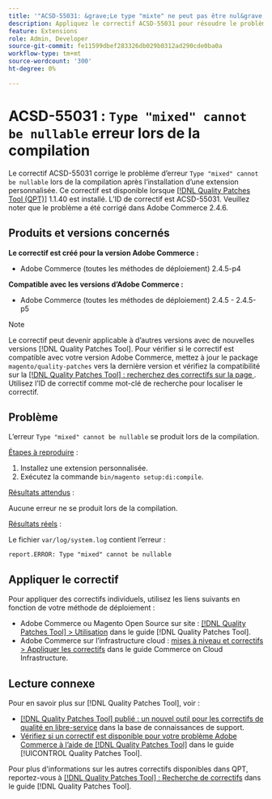 ```yaml
---
title: '"ACSD-55031: &grave;Le type "mixte" ne peut pas être nul&grave; lors de la compilation'''
description: Appliquez le correctif ACSD-55031 pour résoudre le problème Adobe Commerce où l’erreur *Type "mixte" ne peut pas être nulle* lors de la compilation après l’installation d’une extension personnalisée.
feature: Extensions
role: Admin, Developer
source-git-commit: fe11599dbef283326db029b0312ad290cde0ba0a
workflow-type: tm+mt
source-wordcount: '300'
ht-degree: 0%

---
```


# ACSD-55031 : `Type "mixed" cannot be nullable` erreur lors de la compilation

Le correctif ACSD-55031 corrige le problème d’erreur `Type "mixed" cannot be nullable` lors de la compilation après l’installation d’une extension personnalisée. Ce correctif est disponible lorsque [[!DNL Quality Patches Tool (QPT)]](https://experienceleague.adobe.com/fr/docs/commerce-knowledge-base/kb/announcements/commerce-announcements/magento-quality-patches-released-new-tool-to-self-serve-quality-patches) 1.1.40 est installé. L’ID de correctif est ACSD-55031. Veuillez noter que le problème a été corrigé dans Adobe Commerce 2.4.6.

## Produits et versions concernés

**Le correctif est créé pour la version Adobe Commerce :**

* Adobe Commerce (toutes les méthodes de déploiement) 2.4.5-p4

**Compatible avec les versions d’Adobe Commerce :**

* Adobe Commerce (toutes les méthodes de déploiement) 2.4.5 - 2.4.5-p5

>[!NOTE]
>
>Le correctif peut devenir applicable à d’autres versions avec de nouvelles versions [!DNL Quality Patches Tool]. Pour vérifier si le correctif est compatible avec votre version Adobe Commerce, mettez à jour le package `magento/quality-patches` vers la dernière version et vérifiez la compatibilité sur la [[!DNL Quality Patches Tool] : recherchez des correctifs sur la page ](https://experienceleague.adobe.com/tools/commerce-quality-patches/index.html?lang=fr). Utilisez l’ID de correctif comme mot-clé de recherche pour localiser le correctif.

## Problème

L’erreur `Type "mixed" cannot be nullable` se produit lors de la compilation.

<u>Étapes à reproduire</u> :

1. Installez une extension personnalisée.
1. Exécutez la commande `bin/magento setup:di:compile`.

<u>Résultats attendus</u> :

Aucune erreur ne se produit lors de la compilation.

<u>Résultats réels</u> :

Le fichier `var/log/system.log` contient l’erreur :

```
report.ERROR: Type "mixed" cannot be nullable
```

## Appliquer le correctif

Pour appliquer des correctifs individuels, utilisez les liens suivants en fonction de votre méthode de déploiement :

* Adobe Commerce ou Magento Open Source sur site : [[!DNL Quality Patches Tool] > Utilisation](/help/tools/quality-patches-tool/usage.md) dans le guide [!DNL Quality Patches Tool].
* Adobe Commerce sur l’infrastructure cloud : [mises à niveau et correctifs > Appliquer les correctifs](https://experienceleague.adobe.com/docs/commerce-cloud-service/user-guide/develop/upgrade/apply-patches.html?lang=fr) dans le guide Commerce on Cloud Infrastructure.

## Lecture connexe

Pour en savoir plus sur [!DNL Quality Patches Tool], voir :

* [[!DNL Quality Patches Tool] publié : un nouvel outil pour les correctifs de qualité en libre-service](https://experienceleague.adobe.com/fr/docs/commerce-knowledge-base/kb/announcements/commerce-announcements/magento-quality-patches-released-new-tool-to-self-serve-quality-patches) dans la base de connaissances de support.
* [Vérifiez si un correctif est disponible pour votre problème Adobe Commerce à l’aide de  [!DNL Quality Patches Tool]](/help/tools/quality-patches-tool/patches-available-in-qpt/check-patch-for-magento-issue-with-magento-quality-patches.md) dans le guide [!UICONTROL Quality Patches Tool].


Pour plus d&#39;informations sur les autres correctifs disponibles dans QPT, reportez-vous à [[!DNL Quality Patches Tool] : Recherche de correctifs](https://experienceleague.adobe.com/tools/commerce-quality-patches/index.html?lang=fr) dans le guide [!DNL Quality Patches Tool].
